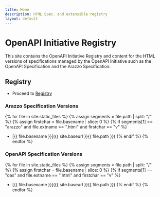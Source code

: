 ```yaml
---
title: Home
description: HTML Spec. and extensible registry
layout: default
---
```


# OpenAPI Initiative Registry

This site contains the OpenAPI Initiative Registry and content for the HTML versions of specifications managed by the OpenAPI Initiative such as the OpenAPI Specification and the Arazzo Specification.

## Registry

* Proceed to [Registry](./registry/index.html)

### Arazzo Specification Versions

{% for file in site.static_files %}
{% assign segments = file.path | split: "/" %}
{% assign firstchar = file.basename | slice: 0 %}
{% if segments[1] == "arazzo" and file.extname == ".html" and firstchar == "v" %}
* [{{ file.basename }}]({{ site.baseurl }}{{ file.path }})
{% endif %}
{% endfor %}

### OpenAPI Specification Versions

{% for file in site.static_files %}
{% assign segments = file.path | split: "/" %}
{% assign firstchar = file.basename | slice: 0 %}
{% if segments[1] == "oas" and file.extname == ".html" and firstchar == "v" %}
* [{{ file.basename }}]({{ site.baseurl }}{{ file.path }})
{% endif %}
{% endfor %}
